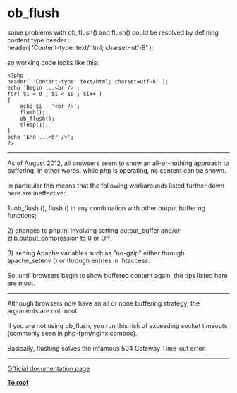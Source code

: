 # ob_flush



some problems with ob_flush() and flush() could be resolved by defining content type header :<br>header( &apos;Content-type: text/html; charset=utf-8&apos; );<br><br>so working code looks like this:<br>

```
<?php
header( 'Content-type: text/html; charset=utf-8' );
echo 'Begin ...<br />';
for( $i = 0 ; $i < 10 ; $i++ )
{
    echo $i . '<br />';
    flush();
    ob_flush();
    sleep(1);
}
echo 'End ...<br />';
?>
```
  

---

As of August 2012, all browsers seem to show an all-or-nothing approach to buffering. In other words, while php is operating, no content can be shown.<br><br>In particular this means that the following workarounds listed further down here are ineffective:<br><br>1) ob_flush (),  flush () in any combination with other output buffering functions;<br><br>2) changes to php.ini involving setting output_buffer and/or zlib.output_compression to 0 or Off;<br><br>3) setting Apache variables such as "no-gzip" either through apache_setenv () or through entries in .htaccess.<br><br>So, until browsers begin to show buffered content again, the tips listed here are moot.  

---

Although browsers now have an all or none buffering strategy, the arguments are not moot.<br><br>If you are not using ob_flush, you run this risk of exceeding socket timeouts (commonly seen in php-fpm/nginx combos).<br><br>Basically, flushing solves the infamous 504 Gateway Time-out error.  

---

[Official documentation page](https://www.php.net/manual/en/function.ob-flush.php)

**[To root](/README.md)**
